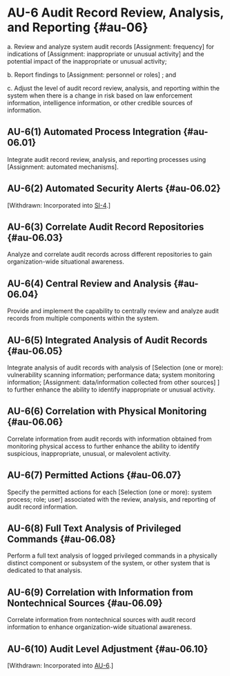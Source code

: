 # AU-6 Audit Record Review, Analysis, and Reporting {#au-06}

a. Review and analyze system audit records [Assignment: frequency] for indications of [Assignment: inappropriate or unusual activity] and the potential impact of the inappropriate or unusual activity;

b. Report findings to [Assignment: personnel or roles] ; and

c. Adjust the level of audit record review, analysis, and reporting within the system when there is a change in risk based on law enforcement information, intelligence information, or other credible sources of information.

## AU-6(1) Automated Process Integration {#au-06.01}

Integrate audit record review, analysis, and reporting processes using [Assignment: automated mechanisms].

## AU-6(2) Automated Security Alerts {#au-06.02}

[Withdrawn: Incorporated into [SI-4](../si/si-04#si-04).]

## AU-6(3) Correlate Audit Record Repositories {#au-06.03}

Analyze and correlate audit records across different repositories to gain organization-wide situational awareness.

## AU-6(4) Central Review and Analysis {#au-06.04}

Provide and implement the capability to centrally review and analyze audit records from multiple components within the system.

## AU-6(5) Integrated Analysis of Audit Records {#au-06.05}

Integrate analysis of audit records with analysis of [Selection (one or more): vulnerability scanning information; performance data; system monitoring information; 
                     [Assignment: data/information collected from other sources]
                  ] to further enhance the ability to identify inappropriate or unusual activity.

## AU-6(6) Correlation with Physical Monitoring {#au-06.06}

Correlate information from audit records with information obtained from monitoring physical access to further enhance the ability to identify suspicious, inappropriate, unusual, or malevolent activity.

## AU-6(7) Permitted Actions {#au-06.07}

Specify the permitted actions for each [Selection (one or more): system process; role; user] associated with the review, analysis, and reporting of audit record information.

## AU-6(8) Full Text Analysis of Privileged Commands {#au-06.08}

Perform a full text analysis of logged privileged commands in a physically distinct component or subsystem of the system, or other system that is dedicated to that analysis.

## AU-6(9) Correlation with Information from Nontechnical Sources {#au-06.09}

Correlate information from nontechnical sources with audit record information to enhance organization-wide situational awareness.

## AU-6(10) Audit Level Adjustment {#au-06.10}

[Withdrawn: Incorporated into [AU-6](../au/au-06#au-06).]

